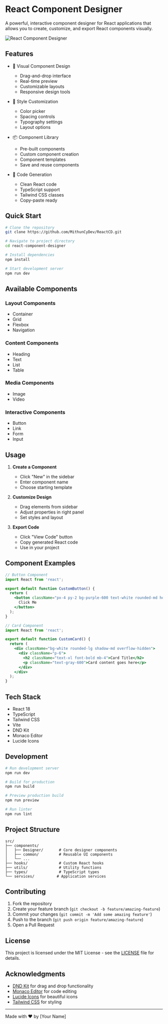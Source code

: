 # React Component Designer

A powerful, interactive component designer for React applications that allows you to create, customize, and export React components visually.

![React Component Designer](https://images.unsplash.com/photo-1555066931-4365d14bab8c?auto=format&fit=crop&q=80&w=1000)

## Features

- 🎨 Visual Component Design
  - Drag-and-drop interface
  - Real-time preview
  - Customizable layouts
  - Responsive design tools

- 💅 Style Customization
  - Color picker
  - Spacing controls
  - Typography settings
  - Layout options

- 📦 Component Library
  - Pre-built components
  - Custom component creation
  - Component templates
  - Save and reuse components

- 🔧 Code Generation
  - Clean React code
  - TypeScript support
  - Tailwind CSS classes
  - Copy-paste ready

## Quick Start

```bash
# Clone the repository
git clone https://github.com/MithunCyDev/ReactCD.git

# Navigate to project directory
cd react-component-designer

# Install dependencies
npm install

# Start development server
npm run dev
```

## Available Components

### Layout Components
- Container
- Grid
- Flexbox
- Navigation

### Content Components
- Heading
- Text
- List
- Table

### Media Components
- Image
- Video

### Interactive Components
- Button
- Link
- Form
- Input

## Usage

1. **Create a Component**
   - Click "New" in the sidebar
   - Enter component name
   - Choose starting template

2. **Customize Design**
   - Drag elements from sidebar
   - Adjust properties in right panel
   - Set styles and layout

3. **Export Code**
   - Click "View Code" button
   - Copy generated React code
   - Use in your project

## Component Examples

```jsx
// Button Component
import React from 'react';

export default function CustomButton() {
  return (
    <button className="px-4 py-2 bg-purple-600 text-white rounded-md hover:bg-purple-700">
      Click Me
    </button>
  );
}

// Card Component
import React from 'react';

export default function CustomCard() {
  return (
    <div className="bg-white rounded-lg shadow-md overflow-hidden">
      <div className="p-6">
        <h2 className="text-xl font-bold mb-4">Card Title</h2>
        <p className="text-gray-600">Card content goes here</p>
      </div>
    </div>
  );
}
```

## Tech Stack

- React 18
- TypeScript
- Tailwind CSS
- Vite
- DND Kit
- Monaco Editor
- Lucide Icons

## Development

```bash
# Run development server
npm run dev

# Build for production
npm run build

# Preview production build
npm run preview

# Run linter
npm run lint
```

## Project Structure

```
src/
├── components/
│   ├── Designer/       # Core designer components
│   ├── common/         # Reusable UI components
│   └── ...
├── hooks/              # Custom React hooks
├── utils/              # Utility functions
├── types/              # TypeScript types
└── services/          # Application services
```

## Contributing

1. Fork the repository
2. Create your feature branch (`git checkout -b feature/amazing-feature`)
3. Commit your changes (`git commit -m 'Add some amazing feature'`)
4. Push to the branch (`git push origin feature/amazing-feature`)
5. Open a Pull Request

## License

This project is licensed under the MIT License - see the [LICENSE](LICENSE) file for details.

## Acknowledgments

- [DND Kit](https://dndkit.com/) for drag and drop functionality
- [Monaco Editor](https://microsoft.github.io/monaco-editor/) for code editing
- [Lucide Icons](https://lucide.dev/) for beautiful icons
- [Tailwind CSS](https://tailwindcss.com/) for styling

---

Made with ❤️ by [Your Name]
